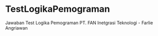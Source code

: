 # TestLogikaPemograman
Jawaban Test Logika Pemograman PT. FAN Inetgrasi Teknologi - Farlie Angriawan
